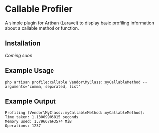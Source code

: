 # Callable Profiler
A simple plugin for Artisan (Laravel) to display basic profiling information about a callable method or function.

## Installation
*Coming soon*

## Example Usage
    php artisan profile:callable Vendor\MyClass::myCallableMethod --arguments='comma, separated, list'

## Example Output
    Profiling [Vendor\MyClass::myCallableMethod::myCallableMethod]:
    Time taken: 1.13009905815 seconds
    Memory used: 1.79667663574 MiB
    Operations: 1237
